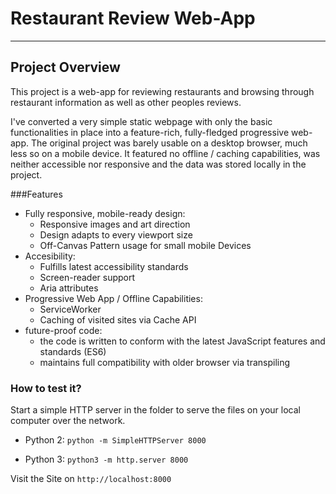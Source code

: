# Restaurant Review Web-App
---

## Project Overview

This project is a web-app for reviewing restaurants and browsing through restaurant information as well as other peoples reviews.

I've converted a very simple static webpage with only the basic functionalities in place into a feature-rich, fully-fledged progressive web-app. The original project was barely usable on a desktop browser, much less so on a mobile device. It featured no offline / caching capabilities, was neither accessible nor responsive and the data was stored locally in the project. 

###Features 

- Fully responsive, mobile-ready design:
    - Responsive images and art direction
    - Design adapts to every viewport size
    - Off-Canvas Pattern usage for small mobile Devices
- Accesibility:
    - Fulfills latest accessibility standards
    - Screen-reader support
    - Aria attributes
- Progressive Web App / Offline Capabilities:
    - ServiceWorker
    - Caching of visited sites via Cache API
- future-proof code:
    - the code is written to conform with the latest JavaScript features and standards (ES6)
    - maintains full compatibility with older browser via transpiling


### How to test it?

Start a simple HTTP server in the folder to serve the files on your local computer over the network.

- Python 2:
        `python -m SimpleHTTPServer 8000`

- Python 3:
        `python3 -m http.server 8000`

Visit the Site on `http://localhost:8000`



